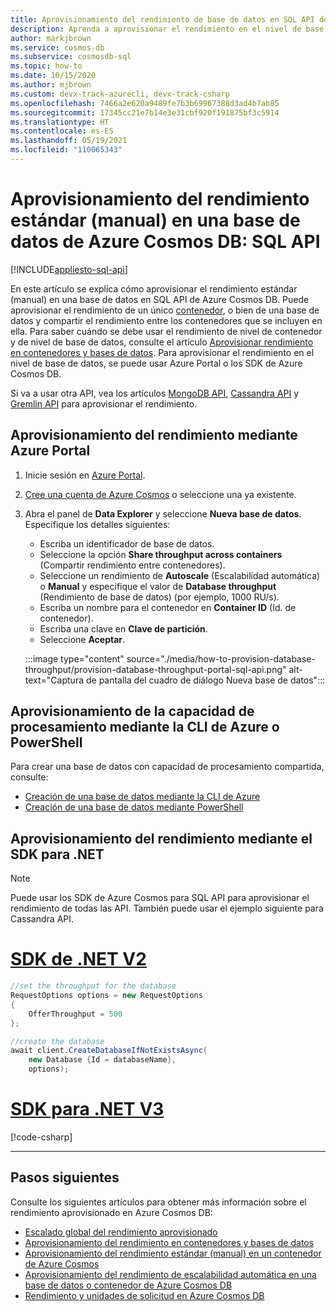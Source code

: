 ```yaml
---
title: Aprovisionamiento del rendimiento de base de datos en SQL API de Azure Cosmos DB
description: Aprenda a aprovisionar el rendimiento en el nivel de base de datos en SQL API de Azure Cosmos DB mediante Azure Portal, la CLI, PowerShell y otros SDK.
author: markjbrown
ms.service: cosmos-db
ms.subservice: cosmosdb-sql
ms.topic: how-to
ms.date: 10/15/2020
ms.author: mjbrown
ms.custom: devx-track-azurecli, devx-track-csharp
ms.openlocfilehash: 7466a2e620a9489fe7b3b69967388d3ad4b7ab85
ms.sourcegitcommit: 17345cc21e7b14e3e31cbf920f191875bf3c5914
ms.translationtype: HT
ms.contentlocale: es-ES
ms.lasthandoff: 05/19/2021
ms.locfileid: "110065343"
---
```

# <a name="provision-standard-manual-throughput-on-a-database-in-azure-cosmos-db---sql-api"></a>Aprovisionamiento del rendimiento estándar (manual) en una base de datos de Azure Cosmos DB: SQL API
[!INCLUDE[appliesto-sql-api](includes/appliesto-sql-api.md)]

En este artículo se explica cómo aprovisionar el rendimiento estándar (manual) en una base de datos en SQL API de Azure Cosmos DB. Puede aprovisionar el rendimiento de un único [contenedor](how-to-provision-container-throughput.md), o bien de una base de datos y compartir el rendimiento entre los contenedores que se incluyen en ella. Para saber cuándo se debe usar el rendimiento de nivel de contenedor y de nivel de base de datos, consulte el artículo [Aprovisionar rendimiento en contenedores y bases de datos](set-throughput.md). Para aprovisionar el rendimiento en el nivel de base de datos, se puede usar Azure Portal o los SDK de Azure Cosmos DB.

Si va a usar otra API, vea los artículos [MongoDB API](how-to-provision-throughput-mongodb.md), [Cassandra API](how-to-provision-throughput-cassandra.md) y [Gremlin API](how-to-provision-throughput-gremlin.md) para aprovisionar el rendimiento.

## <a name="provision-throughput-using-azure-portal"></a>Aprovisionamiento del rendimiento mediante Azure Portal

1. Inicie sesión en [Azure Portal](https://portal.azure.com/).

1. [Cree una cuenta de Azure Cosmos](create-sql-api-dotnet.md#create-account) o seleccione una ya existente.

1. Abra el panel de **Data Explorer** y seleccione **Nueva base de datos**. Especifique los detalles siguientes:

   * Escriba un identificador de base de datos.
   * Seleccione la opción **Share throughput across containers** (Compartir rendimiento entre contenedores).
   * Seleccione un rendimiento de **Autoscale** (Escalabilidad automática) o **Manual** y especifique el valor de **Database throughput** (Rendimiento de base de datos) (por ejemplo, 1000 RU/s).
   * Escriba un nombre para el contenedor en **Container ID** (Id. de contenedor).
   * Escriba una clave en **Clave de partición**.
   * Seleccione **Aceptar**.

    :::image type="content" source="./media/how-to-provision-database-throughput/provision-database-throughput-portal-sql-api.png" alt-text="Captura de pantalla del cuadro de diálogo Nueva base de datos":::

## <a name="provision-throughput-using-azure-cli-or-powershell"></a>Aprovisionamiento de la capacidad de procesamiento mediante la CLI de Azure o PowerShell

Para crear una base de datos con capacidad de procesamiento compartida, consulte:

* [Creación de una base de datos mediante la CLI de Azure](manage-with-cli.md#create-a-database-with-shared-throughput)
* [Creación de una base de datos mediante PowerShell](manage-with-powershell.md#create-db-ru)

## <a name="provision-throughput-using-net-sdk"></a>Aprovisionamiento del rendimiento mediante el SDK para .NET

> [!Note]
> Puede usar los SDK de Azure Cosmos para SQL API para aprovisionar el rendimiento de todas las API. También puede usar el ejemplo siguiente para Cassandra API.

# <a name="net-sdk-v2"></a>[SDK de .NET V2](#tab/dotnetv2)

```csharp
//set the throughput for the database
RequestOptions options = new RequestOptions
{
    OfferThroughput = 500
};

//create the database
await client.CreateDatabaseIfNotExistsAsync(
    new Database {Id = databaseName},  
    options);
```

# <a name="net-sdk-v3"></a>[SDK para .NET V3](#tab/dotnetv3)

[!code-csharp[](~/samples-cosmosdb-dotnet-v3/Microsoft.Azure.Cosmos/tests/Microsoft.Azure.Cosmos.Tests/SampleCodeForDocs/DatabaseDocsSampleCode.cs?name=DatabaseCreateWithThroughput)]

---

## <a name="next-steps"></a>Pasos siguientes

Consulte los siguientes artículos para obtener más información sobre el rendimiento aprovisionado en Azure Cosmos DB:

* [Escalado global del rendimiento aprovisionado](./request-units.md)
* [Aprovisionamiento del rendimiento en contenedores y bases de datos](set-throughput.md)
* [Aprovisionamiento del rendimiento estándar (manual) en un contenedor de Azure Cosmos](how-to-provision-container-throughput.md)
* [Aprovisionamiento del rendimiento de escalabilidad automática en una base de datos o contenedor de Azure Cosmos DB](how-to-provision-autoscale-throughput.md)
* [Rendimiento y unidades de solicitud en Azure Cosmos DB](request-units.md)